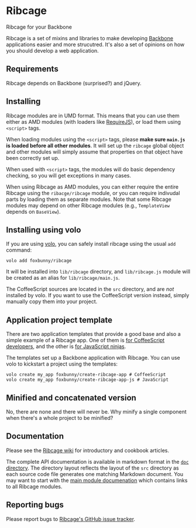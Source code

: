 # Ribcage

Ribcage for your Backbone

Ribcage is a set of mixins and libraries to make developing 
[Backbone](http://backbonejs.org/) applications easier and more strucutred.
It's also a set of opinions on how you should develop a web application.

## Requirements

Ribcage depends on Backbone (surprised?) and jQuery.

## Installing

Ribcage modules are in UMD format. This means that you can use them either as
AMD modules (with loaders like [RequireJS](http://requirejs.org/)), or load
them using `<script>` tags.

When loading modules using the `<script>` tags, please __make sure `main.js` is
loaded before all other modules__. It will set up the `ribcage` global object
and other modules will simply assume that properties on that object have been
correctly set up.

When used with `<script>` tags, the modules will do basic dependency checking,
so you will get exceptions in many cases.

When using Ribcage as AMD modules, you can either require the entire Ribcage
using the `ribacge/ribcage` module, or you can require indivudal parts by
loading them as separate modules. Note that some Ribcage modules may depend on
other Ribcage modules (e.g., `TemplateView` depends on `BaseView`).

## Installing using volo

If you are using [volo](http://volojs.org/), you can safely install ribcage
using the usual `add` command:

    volo add foxbunny/ribcage

It will be installed into `lib/ribcage` directory, and `lib/ribcage.js` module
will be created as an alias for `lib/ribcage/main.js`. 

The CoffeeScript sources are located in the `src` directory, and are _not_
installed by volo. If you want to use the CoffeeScript version instead, simply
manually copy them into your project.

## Application project template

There are two application templates that provide a good base and also a simple
example of a Ribcage app. One of them is
[for CoffeeScript developers](https://github.com/foxbunny/create-ribcage-app),
and the other is 
[for JavaScript ninjas](https://github.com/foxbunny/create-ribcage-app-js).

The templates set up a Backbone application with Ribcage. You can use volo to
kickstart a project using the templates:

    volo create my_app foxbunny/create-ribcage-app # CoffeeScript
    volo create my_app foxbunny/create-ribcage-app-js # JavaScript

## Minified and concatenated version

No, there are none and there will never be. Why minify a single component when
there's a whole project to be minified?

## Documentation

Please see the [Ribcage wiki](https://github.com/foxbunny/ribcage/wiki) for 
introductory and cookbook articles.

The complete API documentation is available in markdown format in the [`doc`
directory](https://github.com/foxbunny/ribcage/tree/master/doc). The directory
layout reflects the layout of the `src` directory as each source code file
generates one matching Markdown document. You may want to start with the [main
module
documenation](https://github.com/foxbunny/ribcage/blob/master/doc/main.mkd)
which contains links to all Ribcage modules.

## Reporting bugs

Please report bugs to 
[Ribcage's GitHub issue tracker](https://github.com/foxbunny/ribcage/issues).
